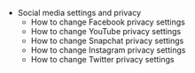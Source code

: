 - Social media settings and privacy
  - How to change Facebook privacy settings
  - How to change YouTube privacy settings
  - How to change Snapchat privacy settings
  - How to change Instagram privacy settings
  - How to change Twitter privacy settings
